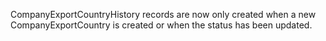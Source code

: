 CompanyExportCountryHistory records are now only created when a new CompanyExportCountry is created or when the status has been updated.